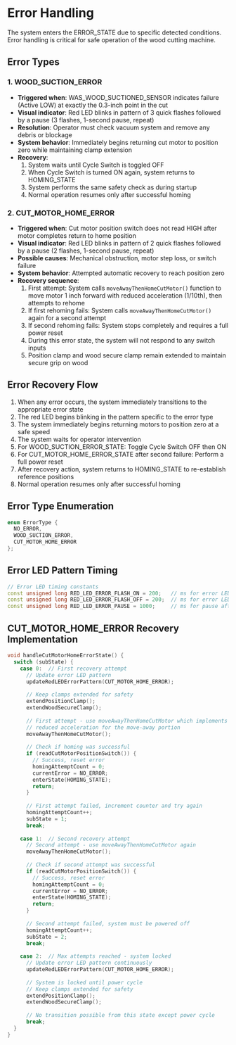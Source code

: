 # Error Handling

The system enters the ERROR_STATE due to specific detected conditions. Error handling is critical for safe operation of the wood cutting machine.

## Error Types

### 1. WOOD_SUCTION_ERROR
- **Triggered when**: WAS_WOOD_SUCTIONED_SENSOR indicates failure (Active LOW) at exactly the 0.3-inch point in the cut
- **Visual indicator**: Red LED blinks in pattern of 3 quick flashes followed by a pause (3 flashes, 1-second pause, repeat)
- **Resolution**: Operator must check vacuum system and remove any debris or blockage
- **System behavior**: Immediately begins returning cut motor to position zero while maintaining clamp extension
- **Recovery**: 
  1. System waits until Cycle Switch is toggled OFF
  2. When Cycle Switch is turned ON again, system returns to HOMING_STATE
  3. System performs the same safety check as during startup
  4. Normal operation resumes only after successful homing

### 2. CUT_MOTOR_HOME_ERROR
- **Triggered when**: Cut motor position switch does not read HIGH after motor completes return to home position
- **Visual indicator**: Red LED blinks in pattern of 2 quick flashes followed by a pause (2 flashes, 1-second pause, repeat)
- **Possible causes**: Mechanical obstruction, motor step loss, or switch failure
- **System behavior**: Attempted automatic recovery to reach position zero
- **Recovery sequence**:
  1. First attempt: System calls `moveAwayThenHomeCutMotor()` function to move motor 1 inch forward with reduced acceleration (1/10th), then attempts to rehome
  2. If first rehoming fails: System calls `moveAwayThenHomeCutMotor()` again for a second attempt
  3. If second rehoming fails: System stops completely and requires a full power reset
  4. During this error state, the system will not respond to any switch inputs
  5. Position clamp and wood secure clamp remain extended to maintain secure grip on wood

## Error Recovery Flow

1. When any error occurs, the system immediately transitions to the appropriate error state
2. The red LED begins blinking in the pattern specific to the error type
3. The system immediately begins returning motors to position zero at a safe speed
4. The system waits for operator intervention
5. For WOOD_SUCTION_ERROR_STATE: Toggle Cycle Switch OFF then ON
6. For CUT_MOTOR_HOME_ERROR_STATE after second failure: Perform a full power reset
7. After recovery action, system returns to HOMING_STATE to re-establish reference positions
8. Normal operation resumes only after successful homing

## Error Type Enumeration

```cpp
enum ErrorType {
  NO_ERROR,
  WOOD_SUCTION_ERROR,
  CUT_MOTOR_HOME_ERROR
};
```

## Error LED Pattern Timing

```cpp
// Error LED timing constants
const unsigned long RED_LED_ERROR_FLASH_ON = 200;   // ms for error LED flash on time
const unsigned long RED_LED_ERROR_FLASH_OFF = 200;  // ms for error LED flash off time
const unsigned long RED_LED_ERROR_PAUSE = 1000;     // ms for pause after error pattern
```

## CUT_MOTOR_HOME_ERROR Recovery Implementation

```cpp
void handleCutMotorHomeErrorState() {
  switch (subState) {
    case 0:  // First recovery attempt
      // Update error LED pattern
      updateRedLEDErrorPattern(CUT_MOTOR_HOME_ERROR);
      
      // Keep clamps extended for safety
      extendPositionClamp();
      extendWoodSecureClamp();
      
      // First attempt - use moveAwayThenHomeCutMotor which implements
      // reduced acceleration for the move-away portion
      moveAwayThenHomeCutMotor();
      
      // Check if homing was successful
      if (readCutMotorPositionSwitch()) {
        // Success, reset error
        homingAttemptCount = 0;
        currentError = NO_ERROR;
        enterState(HOMING_STATE);
        return;
      }
      
      // First attempt failed, increment counter and try again
      homingAttemptCount++;
      subState = 1;
      break;
      
    case 1:  // Second recovery attempt
      // Second attempt - use moveAwayThenHomeCutMotor again
      moveAwayThenHomeCutMotor();
      
      // Check if second attempt was successful
      if (readCutMotorPositionSwitch()) {
        // Success, reset error
        homingAttemptCount = 0;
        currentError = NO_ERROR;
        enterState(HOMING_STATE);
        return;
      }
      
      // Second attempt failed, system must be powered off
      homingAttemptCount++;
      subState = 2;
      break;
      
    case 2:  // Max attempts reached - system locked
      // Update error LED pattern continuously
      updateRedLEDErrorPattern(CUT_MOTOR_HOME_ERROR);
      
      // System is locked until power cycle
      // Keep clamps extended for safety
      extendPositionClamp();
      extendWoodSecureClamp();
      
      // No transition possible from this state except power cycle
      break;
  }
} 